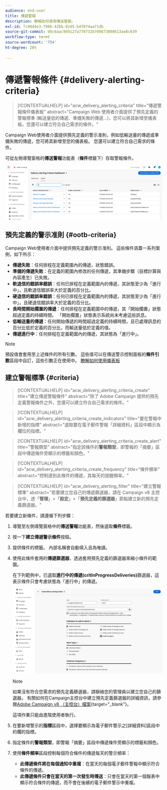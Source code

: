 ```yaml
---
audience: end-user
title: 傳遞警報
description: 瞭解如何使用傳送警報。
exl-id: fc98d4e3-7986-42bb-82d5-b4f874aa71db
source-git-commit: d6c6aac9d9127a770732b709873008613ae8c639
workflow-type: tm+mt
source-wordcount: '754'
ht-degree: 26%

---
```


# 傳遞警報條件 {#delivery-alerting-criteria}

>[!CONTEXTUALHELP]
>id="acw_delivery_alerting_criteria"
>title="傳遞警報條件儀表板"
>abstract="Campaign Web 使用者介面提供了預先定義的警報標準 (輸送量低的傳遞、準備失敗的傳遞…)，您可以將其新增至儀表板。您還可以建立符合自己需求的條件。"

Campaign Web使用者介面提供預先定義的警示准則，例如低輸送量的傳遞或準備失敗的傳遞，您可將其新增至您的儀表板。 您還可以建立符合自己需求的條件。

可從左側導覽窗格的&#x200B;**傳送警報**&#x200B;功能表（**條件**&#x200B;標籤下）存取警報條件。

![傳送警示功能表中顯示的警示條件清單](assets/alerting-criteria-list.png)

## 預先定義的警示准則 {#ootb-criteria}

Campaign Web使用者介面中提供預先定義的警示准則。 這些條件涵蓋一系列案例，如下所示：

* **傳遞失敗**：任何排程在定義範圍內的傳遞，狀態錯誤。
* **準備的傳遞失敗**：在定義的範圍內修改的任何傳遞，其準備步驟（目標計算與內容產生）已失敗。
* **軟退信的錯誤率錯誤**：任何已排程在定義範圍內的傳遞，其狀態至少為「進行中」，且軟退信錯誤率大於定義的百分比。
* **硬退信的錯誤率錯誤**：任何已排程在定義範圍內的傳遞，其狀態至少為「進行中」，且硬退信錯誤率大於定義的百分比。
* **長時間開始擱置的傳遞**：任何排程在定義範圍中的傳遞，其「開始擱置」狀態超過定義的持續時間。 「開始擱置」狀態表示系統尚未考慮這些訊息。
* **低輸送量的傳遞**：任何開始傳遞的時間超過定義的持續時間，且已處理訊息的百分比低於定義的百分比，而輸送量低於定義的值。
* **傳遞進行中**：任何排程在定義範圍內的傳遞，其狀態為「進行中」。

>[!NOTE]
>
>預設值會套用至上述條件的所有引數。 這些值可以在傳送警示控制面板的&#x200B;**條件引數**&#x200B;區段中自訂，這些引數正在使用中。 [瞭解如何使用儀表板](../msg/delivery-alerting-dashboards.md)

## 建立警報標準 {#criteria}

>[!CONTEXTUALHELP]
>id="acw_delivery_alerting_criteria_create"
>title="建立傳遞警報條件"
>abstract="除了 Adobe Campaign 提供的預先定義警報條件之外，您還可以建立符合自己需求的條件。"

>[!CONTEXTUALHELP]
>id="acw_delivery_alerting_criteria_create_indicators"
>title="要在警報中新增的指標"
>abstract="選取要在電子郵件警報「詳細資料」區段中顯示為欄位的指標。"

>[!CONTEXTUALHELP]
>id="acw_delivery_alerting_criteria_create_alert"
>title="警報類型"
>abstract="指定該條件的&#x200B;**警報類型**，即警報的「摘要」區段中傳遞條件旁顯示的標籤和顏色。"

>[!CONTEXTUALHELP]
>id="acw_delivery_alerting_criteria_create_frequency"
>title="條件頻率"
>abstract="控制達到此條件的傳遞，其每天的提醒頻率。"

>[!CONTEXTUALHELP]
>id="acw_delivery_alerting_filter"
>title="建立警報標準"
>abstract="若要建立您自己的傳遞篩選器，請在 Campaign v8 主控台中，透「**管理**」>「**設定**」>「**預先定義的篩選器**」節點建立新的預先定義篩選器。"

若要建立新條件，請遵循下列步驟：

1. 導覽至左側導覽窗格中的&#x200B;**傳送警報**&#x200B;功能表，然後選取&#x200B;**條件**&#x200B;標籤。
1. 按一下&#x200B;**建立傳遞警示條件**&#x200B;按鈕。
1. 提供條件的標籤。 內部名稱會自動填入且為唯讀。
1. 使用此條件套用的&#x200B;**傳遞篩選器**，透過套用預先定義的篩選器來縮小條件的範圍。

   在下列範例中，已選取&#x200B;**進行中的傳遞(critInProgressDeliveries)**&#x200B;篩選器，這表示條件只會考慮狀態為「進行中」的傳遞。

   ![使用選取的篩選器警示條件屬性的範例](assets/alerting-criteria-properties.png)

   >[!NOTE]
   >
   >如果沒有符合您需求的預先定義篩選器，請聯絡您的管理員以建立您自己的篩選器。 有關如何在Campaign主控台中建立預先定義篩選器的詳細資訊，請參閱[Adobe Campaign v8 （主控台）檔案](https://experienceleague.adobe.com/en/docs/campaign/campaign-v8/audience/create-audiences/create-filters){target="_blank"}。
   >
   >這項作業只能由進階使用者執行。

1. 在要新增警示的&#x200B;**指標**&#x200B;區段中，選擇要顯示為電子郵件警示之[詳細資料]區段中的欄的指標。

1. 指定條件的&#x200B;**警報類型**，即警報「摘要」區段中傳遞條件旁顯示的標籤和顏色。

1. 使用&#x200B;**條件頻率**&#x200B;區段控制每個符合條件的傳遞每天的警示頻率：

   * **此傳遞條件將在每個通知中重複**：在當天的每個電子郵件警報中顯示符合條件的傳遞。
   * **此傳遞條件只會在當天的第一次發生時傳送**：只會在當天的第一個報表中顯示符合條件的傳遞，而不會在後續的電子郵件警示中重複。
